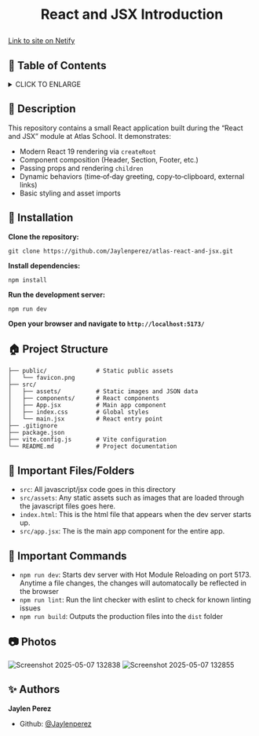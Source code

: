 # <p align="center">React and JSX Introduction</p>
[Link to site on Netify](https://atlas-react-and-jsx-j-perez.netlify.app/)


## :bookmark: Table of Contents

<details>
        <summary>
        CLICK TO ENLARGE
        </summary>
        :memo: <a href="#description">Description</a>
        <br>
        :wrench: <a href="#installation">Installation</a>
        <br>
        :house: <a href="#project-structure">Project Structure</a>
        <br>
        :file_folder: <a href="#files">Important Files/Folders</a>
        <br>
        :mega: <a href="#commands">Important Commands</a>
        <br>
        :camera: <a href="#photos">Photos</a>
        <br>
        :sparkles: <a href="#authors">Authors</a>
</details>

## :memo: <span id="description">Description</span>

This repository contains a small React application built during the “React and JSX” module at Atlas School. It demonstrates:

- Modern React 19 rendering via `createRoot`
- Component composition (Header, Section, Footer, etc.)
- Passing props and rendering `children`
- Dynamic behaviors (time‑of‑day greeting, copy‑to‑clipboard, external links)
- Basic styling and asset imports

## :wrench: <span id="installation">Installation</span>

**Clone the repository:**

`git clone https://github.com/Jaylenperez/atlas-react-and-jsx.git`

**Install dependencies:**

`npm install`

**Run the development server:**

`npm run dev`

**Open your browser and navigate to `http://localhost:5173/`**

## :house: <span id="project-structure">Project Structure</span>

```plaintext
├── public/              # Static public assets
│   └── favicon.png
├── src/
│   ├── assets/          # Static images and JSON data
│   ├── components/      # React components
│   ├── App.jsx          # Main app component
│   ├── index.css        # Global styles
│   └── main.jsx         # React entry point
├── .gitignore
├── package.json
├── vite.config.js       # Vite configuration
└── README.md            # Project documentation
```
## :file_folder: <span id="files">Important Files/Folders</span>

- `src`: All javascript/jsx code goes in this directory
- `src/assets`: Any static assets such as images that are loaded through the javascript files goes here.
- `index.html`: This is the html file that appears when the dev server starts up.
- `src/app.jsx`: The is the main app component for the entire app.

## :mega: <span id="commands">Important Commands</span>

- `npm run dev`: Starts dev server with Hot Module Reloading on port 5173. Anytime a file changes, the changes will automatocally be reflected in the browser
- `npm run lint`: Run the lint checker with eslint to check for known linting issues
- `npm run build`: Outputs the production files into the `dist` folder

## :camera: <span id="photos">Photos</span>

![Screenshot 2025-05-07 132838](https://github.com/user-attachments/assets/c0986093-c0e1-4749-b7b2-2ddcb96fdfff)
![Screenshot 2025-05-07 132855](https://github.com/user-attachments/assets/20a215fa-0dd9-4af2-ab2f-6b7e14c53741)



## :sparkles: <span id="authors">Authors</span>

**Jaylen Perez**

- Github: [@Jaylenperez](https://github.com/Jaylenperez)

